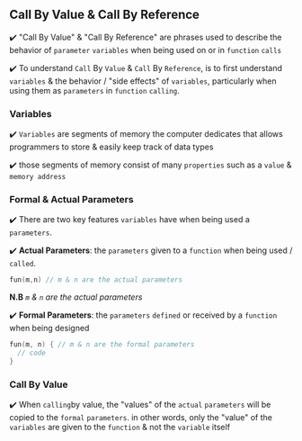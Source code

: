## Call By Value & Call By Reference
:heavy_check_mark: "Call By Value" & "Call By Reference" are phrases used to describe the behavior of 
```parameter``` ```variables``` when being used on or in ```function``` ```calls```

:heavy_check_mark: To understand ```Call``` By ```Value``` & ```Call``` By ```Reference```, is to first understand ```variables``` & the behavior / "side effects" of ```variables```, particularly when using them as ```parameters``` in ```function``` ```calling```. 

### Variables
:heavy_check_mark: ```Variables``` are segments of memory the computer dedicates that allows programmers to store & easily keep track of data types

:heavy_check_mark: those segments of memory consist of many ```properties``` such as a ```value``` &  ```memory address```

### Formal & Actual Parameters
:heavy_check_mark: There are two key features ```variables``` have when being used a ```parameters```.

:heavy_check_mark: <b>Actual Parameters</b>: the ```parameters``` given to a ```function``` when being used / ```called```.
 ```c
 fun(m,n) // m & n are the actual parameters
 ```

<b>N.B</b> _```m``` & ```n``` are the actual parameters_

:heavy_check_mark: <b>Formal Parameters</b>: the ```parameters``` ```defined``` or received by a ```function``` when being designed
```c
fun(m, n) { // m & n are the formal parameters
  // code 
} 
 ```
 
 ### Call By Value
 :heavy_check_mark: When ```calling```by value, the "values" of the ```actual``` ```parameters``` will be copied to the ```formal``` ```parameters```. 
 in other words, only the "value" of the ```variables``` are given to  the ```function``` & not the ```variable``` itself